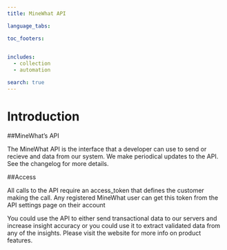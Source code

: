 ```yaml
---
title: MineWhat API

language_tabs:

toc_footers:
  

includes:
  - collection
  - automation 

search: true
---
```


# Introduction

##MineWhat’s API

The MineWhat API is the interface that a developer can use to send or recieve and data from our system. We make periodical updates to the API. See the changelog for more details.
 
##Access

All calls to the API require an access_token that defines the customer making the call. Any registered MineWhat user can get this token from the API settings page on their account

You could use the API to either send transactional data to our servers and increase insight accuracy or you could use it to extract validated data from any of the insights. Please visit the website for more info on product features.




